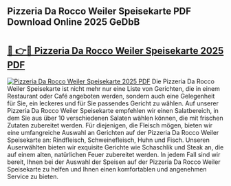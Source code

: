 ## Pizzeria Da Rocco Weiler Speisekarte PDF Download Online 2025 GeDbB

# <h2><a href="http://gcbe53.nevu.top/?p=Pizzeria+Da+Rocco+Weiler+Speisekarte">🔗 👉🔴 Pizzeria Da Rocco Weiler Speisekarte 2025 PDF</a></h2>

[![Pizzeria Da Rocco Weiler Speisekarte 2025 PDF](https://i.imgur.com/dBaPXMq.png)](http://gcbe53.nevu.top/?p=Pizzeria+Da+Rocco+Weiler+Speisekarte)
Die Pizzeria Da Rocco Weiler Speisekarte ist nicht mehr nur eine Liste von Gerichten, die in einem Restaurant oder Café angeboten werden, sondern auch eine Gelegenheit für Sie, ein leckeres und für Sie passendes Gericht zu wählen. Auf unserer Pizzeria Da Rocco Weiler Speisekarte empfehlen wir einen Salatbereich, in dem Sie aus über 10 verschiedenen Salaten wählen können, die mit frischen Zutaten zubereitet werden. Für diejenigen, die Fleisch mögen, bieten wir eine umfangreiche Auswahl an Gerichten auf der Pizzeria Da Rocco Weiler Speisekarte an: Rindfleisch, Schweinefleisch, Huhn und Fisch. Unseren Auserwählten bieten wir exquisite Gerichte wie Schaschlik und Steak an, die auf einem alten, natürlichen Feuer zubereitet werden. In jedem Fall sind wir bereit, Ihnen bei der Auswahl der Speisen auf der Pizzeria Da Rocco Weiler Speisekarte zu helfen und Ihnen einen komfortablen und angenehmen Service zu bieten.
